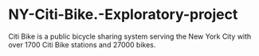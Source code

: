 # NY-Citi-Bike.-Exploratory-project
Citi Bike is a public bicycle sharing system serving the New York City with over 1700 Citi Bike stations and 27000 bikes. 
